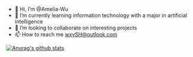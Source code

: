 - 👋 Hi, I’m @Amelia-Wu
- 🌱 I’m currently learning information technology with a major in artificial intelligence
- 💞️ I’m looking to collaborate on interesting projects
- 📫 How to reach me wxySH@outlook.com

<!---
Amelia-Wu/Amelia-Wu is a ✨ special ✨ repository because its `README.md` (this file) appears on your GitHub profile.
You can click the Preview link to take a look at your changes.
--->

[![Anurag's github stats](https://github-readme-stats.vercel.app/api?username=Amelia-Wu&show_icons=true&count_private=true)](https://github.com/Amelia-Wu)
